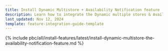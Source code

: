 ```yaml
---
title: Install Dynamic Multistore + Availability Notification feature
description: Learn how to integrate the Dynamic multiple stores & Availability Notification feature into a Spryker project.
last_updated: Nov 12, 2024
template: feature-integration-guide-template
---
```


{% include pbc/all/install-features/latest/install-dynamic-multistore-the-availability-notification-feature.md %} <!-- To edit, see /_includes/pbc/all/install-features/202311.0/install-dynamic-multistore-the-availability-notification-feature.md -->
